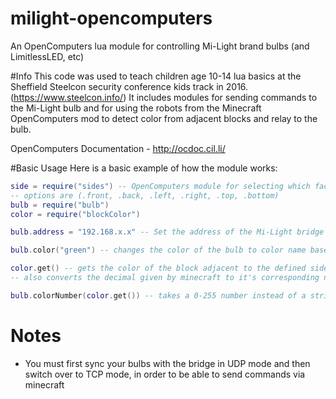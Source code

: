 # milight-opencomputers
An OpenComputers lua module for controlling Mi-Light brand bulbs (and LimitlessLED, etc)

#Info
This code was used to teach children age 10-14 lua basics at the Sheffield Steelcon security conference kids track in 2016.
(https://www.steelcon.info/)
It includes modules for sending commands to the Mi-Light bulb and for using the robots from the Minecraft OpenComputers mod to detect color from adjacent blocks and relay to the bulb.


OpenComputers Documentation - http://ocdoc.cil.li/

#Basic Usage
Here is a basic example of how the module works:
```.lua
side = require("sides") -- OpenComputers module for selecting which face of a block to calculate commands from e.g robot.detect()
-- options are (.front, .back, .left, .right, .top, .bottom)
bulb = require("bulb")
color = require("blockColor")

bulb.address = "192.168.x.x" -- Set the address of the Mi-Light bridge

bulb.color("green") -- changes the color of the bulb to color name based on a colormap table

color.get() -- gets the color of the block adjacent to the defined side (defaults to side.forward)
-- also converts the decimal given by minecraft to it's corresponding number on the Mi-Light scale of 0-255

bulb.colorNumber(color.get()) -- takes a 0-255 number instead of a string to set color, use with color.get()
```

# Notes
* You must first sync your bulbs with the bridge in UDP mode and then switch over to TCP mode, in order to be able to send commands via minecraft

